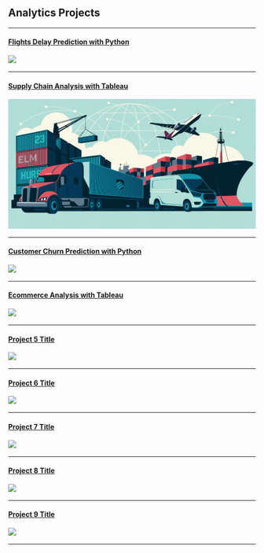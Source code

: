 ## Analytics Projects

---
#### [Flights Delay Prediction with Python](/Flights)
[<img src="/images/FlightsDelayPrediction.png?raw=true"/>](/Flights)

---
#### [Supply Chain Analysis with Tableau](http://SupplyChain//)
[<img src="images/SupplyChainAnalytics.png?raw=true"/>](/SupplyChain)

---
#### [Customer Churn Prediction with Python](/CustomerChurn)
[<img src="/images/CustomerChurnPrediction.png?raw=true"/>](/CustomerChurn)

---
#### [Ecommerce Analysis with Tableau](/EcommerceAnalysis)
[<img src="/images/EcommerceAnalysisTableau.png?raw=true"/>](/EcommerceAnalysis)

---
#### [Project 5 Title](http://example.com//)
<img src="images/dummy_thumbnail.jpg?raw=true"/>

---
#### [Project 6 Title](http://example.com//)
<img src="images/dummy_thumbnail.jpg?raw=true"/>

---
#### [Project 7 Title](http://example.com/)
<img src="images/dummy_thumbnail.jpg?raw=true"/>

---
#### [Project 8 Title](http://example.com/)
<img src="images/dummy_thumbnail.jpg?raw=true"/>

---
#### [Project 9 Title](http://example.com/)
<img src="images/dummy_thumbnail.jpg?raw=true"/>

---
